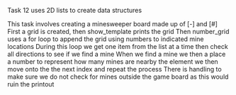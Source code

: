Task 12 uses 2D lists to create data structures

This task involves creating a minesweeper board made up of [-] and [#]
First a grid is created, then show_template prints the grid
Then number_grid uses a for loop to append the grid using numbers to indicated mine locations
During this loop we get one item from the list at a time then check all directions to see if we find a mine
When we find a mine we then a place a number to represent how many mines are nearby the element
we then move onto the the next index and repeat the process
There is handling to make sure we do not check for mines outside the game board as this would ruin the printout
